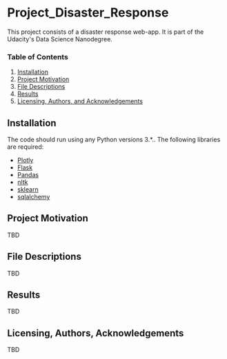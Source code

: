 # Project_Disaster_Response
This project consists of a disaster response web-app. It is part of the Udacity's Data Science Nanodegree. 
### Table of Contents

1. [Installation](#installation)
2. [Project Motivation](#motivation)
3. [File Descriptions](#files)
4. [Results](#results)
5. [Licensing, Authors, and Acknowledgements](#licensing)

## Installation <a name="installation"></a>

The code should run using any Python versions 3.*.. The following libraries are required:
* [Plotly](https://plotly.com/)
* [Flask](https://flask.palletsprojects.com/en/1.1.x/)
* [Pandas](https://pandas.pydata.org/)
* [nltk](nltk.org)
* [sklearn](https://scikit-learn.org/stable/)
* [sqlalchemy](https://www.sqlalchemy.org/)

## Project Motivation<a name="motivation"></a>

TBD

## File Descriptions <a name="files"></a>

TBD

## Results<a name="results"></a>

TBD

## Licensing, Authors, Acknowledgements<a name="licensing"></a>

TBD

